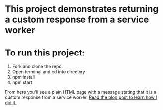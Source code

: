 # This project demonstrates returning a custom response from a service worker

# To run this project:

1. Fork and clone the repo
2. Open terminal and cd into directory
3. npm install
4. npm start

From here you'll see a plain HTML page with a message stating that it is a custom response from a service worker. [Read the blog post to learn how I did it.](link)